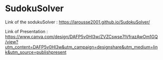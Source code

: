 # SudokuSolver

Link of the sodukuSolver : https://larousse2001.github.io/SudokuSolver/

Link of Presentation : https://www.canva.com/design/DAFP5v0Hl3w/ZVZCswse7IVfrazAwOm1GQ/view?utm_content=DAFP5v0Hl3w&utm_campaign=designshare&utm_medium=link&utm_source=publishpresent
